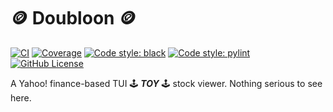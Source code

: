 # :coin: Doubloon :coin:

[![CI](https://github.com/joce/doubloon/actions/workflows/ci.yml/badge.svg)](https://github.com/joce/doubloon/actions/workflows/ci.yml)
[![Coverage](https://codecov.io/gh/joce/doubloon/branch/main/graph/badge.svg)](https://codecov.io/gh/joce/doubloon)
[![Code style: black](https://img.shields.io/badge/code%20style-black-000000.svg)](https://github.com/psf/black)
[![Code style: pylint](https://img.shields.io/badge/linting-pylint-yellowgreen)](https://github.com/pylint-dev/pylint)
[![GitHub License](https://img.shields.io/github/license/joce/doubloon)](https://github.com/joce/doubloon/LICENSE)

A Yahoo! finance-based TUI :joystick: **_TOY_** :joystick: stock viewer. Nothing serious to see here.
